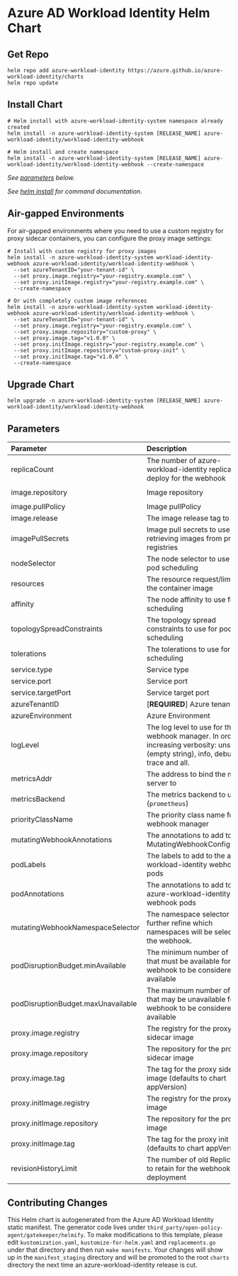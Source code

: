 # Azure AD Workload Identity Helm Chart

## Get Repo

```console
helm repo add azure-workload-identity https://azure.github.io/azure-workload-identity/charts
helm repo update
```

## Install Chart

```console
# Helm install with azure-workload-identity-system namespace already created
helm install -n azure-workload-identity-system [RELEASE_NAME] azure-workload-identity/workload-identity-webhook

# Helm install and create namespace
helm install -n azure-workload-identity-system [RELEASE_NAME] azure-workload-identity/workload-identity-webhook --create-namespace
```

_See [parameters](#parameters) below._

_See [helm install](https://helm.sh/docs/helm/helm_install/) for command documentation._

## Air-gapped Environments

For air-gapped environments where you need to use a custom registry for proxy sidecar containers, you can configure the proxy image settings:

```console
# Install with custom registry for proxy images
helm install -n azure-workload-identity-system workload-identity-webhook azure-workload-identity/workload-identity-webhook \
  --set azureTenantID="your-tenant-id" \
  --set proxy.image.registry="your-registry.example.com" \
  --set proxy.initImage.registry="your-registry.example.com" \
  --create-namespace

# Or with completely custom image references
helm install -n azure-workload-identity-system workload-identity-webhook azure-workload-identity/workload-identity-webhook \
  --set azureTenantID="your-tenant-id" \
  --set proxy.image.registry="your-registry.example.com" \
  --set proxy.image.repository="custom-proxy" \
  --set proxy.image.tag="v1.0.0" \
  --set proxy.initImage.registry="your-registry.example.com" \
  --set proxy.initImage.repository="custom-proxy-init" \
  --set proxy.initImage.tag="v1.0.0" \
  --create-namespace
```

## Upgrade Chart

```console
helm upgrade -n azure-workload-identity-system [RELEASE_NAME] azure-workload-identity/workload-identity-webhook
```

## Parameters

| Parameter                          | Description                                                                                                                       | Default                                                 |
| :--------------------------------- | :-------------------------------------------------------------------------------------------------------------------------------- | :------------------------------------------------------ |
| replicaCount                       | The number of azure-workload-identity replicas to deploy for the webhook                                                          | `2`                                                     |
| image.repository                   | Image repository                                                                                                                  | `mcr.microsoft.com/oss/azure/workload-identity/webhook` |
| image.pullPolicy                   | Image pullPolicy                                                                                                                  | `IfNotPresent`                                          |
| image.release                      | The image release tag to use                                                                                                      | Current release version: `v1.5.1`                       |
| imagePullSecrets                   | Image pull secrets to use for retrieving images from private registries                                                           | `[]`                                                    |
| nodeSelector                       | The node selector to use for pod scheduling                                                                                       | `kubernetes.io/os: linux`                               |
| resources                          | The resource request/limits for the container image                                                                               | limits: 100m CPU, 30Mi, requests: 100m CPU, 20Mi        |
| affinity                           | The node affinity to use for pod scheduling                                                                                       | `{}`                                                    |
| topologySpreadConstraints          | The topology spread constraints to use for pod scheduling                                                                         | `[]`                                                    |
| tolerations                        | The tolerations to use for pod scheduling                                                                                         | `[]`                                                    |
| service.type                       | Service type                                                                                                                      | `ClusterIP`                                             |
| service.port                       | Service port                                                                                                                      | `443`                                                   |
| service.targetPort                 | Service target port                                                                                                               | `9443`                                                  |
| azureTenantID                      | [**REQUIRED**] Azure tenant ID                                                                                                    | ``                                                      |
| azureEnvironment                   | Azure Environment                                                                                                                 | `AzurePublicCloud`                                      |
| logLevel                           | The log level to use for the webhook manager. In order of increasing verbosity: unset (empty string), info, debug, trace and all. | `info`                                                  |
| metricsAddr                        | The address to bind the metrics server to                                                                                         | `:8095`                                                 |
| metricsBackend                     | The metrics backend to use (`prometheus`)                                                                                         | `prometheus`                                            |
| priorityClassName                  | The priority class name for webhook manager                                                                                       | `system-cluster-critical`                               |
| mutatingWebhookAnnotations         | The annotations to add to the MutatingWebhookConfiguration                                                                        | `{}`                                                    |
| podLabels                          | The labels to add to the azure-workload-identity webhook pods                                                                     | `{}`                                                    |
| podAnnotations                     | The annotations to add to the azure-workload-identity webhook pods                                                                | `{}`                                                    |
| mutatingWebhookNamespaceSelector   | The namespace selector to further refine which namespaces will be selected by the webhook.                                        | `{}`                                                    |
| podDisruptionBudget.minAvailable   | The minimum number of pods that must be available for the webhook to be considered available                                      | `1`                                                     |
| podDisruptionBudget.maxUnavailable | The maximum number of pods that may be unavailable for the webhook to be considered available                                     | `nil`                                                   |
| proxy.image.registry               | The registry for the proxy sidecar image                                                                                         | `mcr.microsoft.com/oss/azure/workload-identity`        |
| proxy.image.repository             | The repository for the proxy sidecar image                                                                                       | `proxy`                                                 |
| proxy.image.tag                    | The tag for the proxy sidecar image (defaults to chart appVersion)                                                               | ``                                                      |
| proxy.initImage.registry           | The registry for the proxy init image                                                                                            | `mcr.microsoft.com/oss/azure/workload-identity`        |
| proxy.initImage.repository         | The repository for the proxy init image                                                                                          | `proxy-init`                                            |
| proxy.initImage.tag                | The tag for the proxy init image (defaults to chart appVersion)                                                                  | ``                                                      |
| revisionHistoryLimit               | The number of old ReplicaSets to retain for the webhook deployment                                                                | `10`                                                    |

## Contributing Changes

This Helm chart is autogenerated from the Azure AD Workload Identity static manifest. The generator code lives under `third_party/open-policy-agent/gatekeeper/helmify`. To make modifications to this template, please edit `kustomization.yaml`, `kustomize-for-helm.yaml` and `replacements.go` under that directory and then run `make manifests`. Your changes will show up in the `manifest_staging` directory and will be promoted to the root `charts` directory the next time an azure-workload-identity release is cut.
